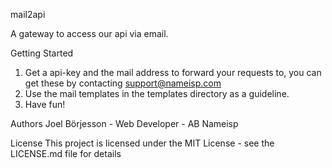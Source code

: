 mail2api

A gateway to access our api via email.

Getting Started

1) Get a api-key and the mail address to forward your requests to, you can get these by contacting support@nameisp.com
2) Use the mail templates in the templates directory as a guideline.
3) Have fun!


Authors
Joel Börjesson - Web Developer - AB Nameisp

License
This project is licensed under the MIT License - see the LICENSE.md file for details
